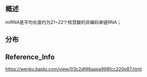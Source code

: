 ## 概述
miRNA是平均长度约为21~22个核苷酸的非编码单链RNA；
## 分布
## Reference_Info
https://wenku.baidu.com/view/03c2df46aaea998fcc220e87.html
